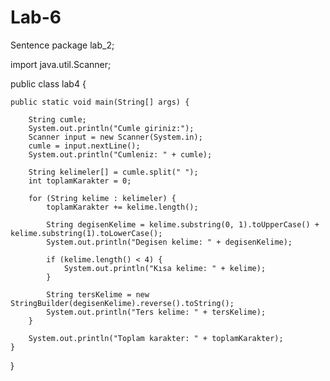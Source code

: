 # Lab-6
Sentence
package lab_2;  

import java.util.Scanner;  

public class lab4 {  

    public static void main(String[] args) {  

        String cumle;  
        System.out.println("Cumle giriniz:");  
        Scanner input = new Scanner(System.in);  
        cumle = input.nextLine();  
        System.out.println("Cumleniz: " + cumle);  
        
        String kelimeler[] = cumle.split(" "); 
        int toplamKarakter = 0; 
        
        for (String kelime : kelimeler) {  
            toplamKarakter += kelime.length();  
            
            String degisenKelime = kelime.substring(0, 1).toUpperCase() + kelime.substring(1).toLowerCase();  
            System.out.println("Degisen kelime: " + degisenKelime);  
            
            if (kelime.length() < 4) {  
                System.out.println("Kısa kelime: " + kelime);  
            }  
            
            String tersKelime = new StringBuilder(degisenKelime).reverse().toString(); 
            System.out.println("Ters kelime: " + tersKelime);  
        }  

        System.out.println("Toplam karakter: " + toplamKarakter); 
    }  
}
